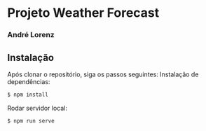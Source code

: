 # Projeto Weather Forecast
### André Lorenz

## Instalação

Após clonar o repositório, siga os passos seguintes:
Instalação de dependências:
```bash
$ npm install
```
Rodar servidor local:
```bash
$ npm run serve
```


 


